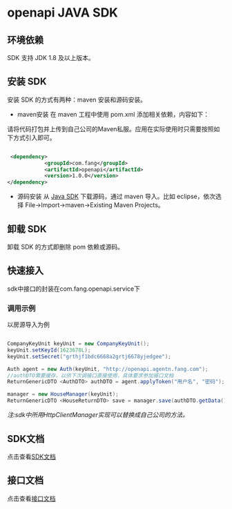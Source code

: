 # openapi JAVA SDK
## 环境依赖
SDK 支持 JDK  1.8 及以上版本。

## 安装 SDK
安装 SDK 的方式有两种：maven 安装和源码安装。



- maven安装
在 maven 工程中使用 pom.xml 添加相关依赖，内容如下：

请将代码打包并上传到自己公司的Maven私服。应用在实际使用时只需要按照如下方式引入即可。

```xml

 <dependency>
            <groupId>com.fang</groupId>
            <artifactId>openapi</artifactId>
            <version>1.0.0</version>
</dependency>

```

- 源码安装
从 [Java SDK](https://github.com/fangjjy/openapi_sdk_java) 下载源码，通过 maven 导入。比如 eclipse，依次选择 File->Import->maven->Existing Maven Projects。

## 卸载 SDK
卸载 SDK 的方式即删除 pom 依赖或源码。

## 快速接入
sdk中接口的封装在com.fang.openapi.service下

### 调用示例

以房源导入为例

```java

CompanyKeyUnit keyUnit = new CompanyKeyUnit();
keyUnit.setKeyId(1623678L);
keyUnit.setSecret("grthjf1bdc6668a2grtj6678yjedgee");

Auth agent = new Auth(keyUnit, "http://openapi.agentn.fang.com");
//authDTO需要缓存，以供下次调接口直接使用，具体要求参加接口文档
ReturnGenericDTO <AuthDTO> authDTO = agent.applyToken("用户名", "密码");

manager = new HouseManager(keyUnit);
ReturnGenericDTO <HouseReturnDTO> save = manager.save(authDTO.getData(), dto, PType.SFB);

```

*注:sdk中所用HttpClientManager实现可以替换成自己公司的方法。*

## SDK文档
点击查看[SDK文档]()

## 接口文档
点击查看[接口文档](https://github.com/fangjjy/openapi_document/wiki)